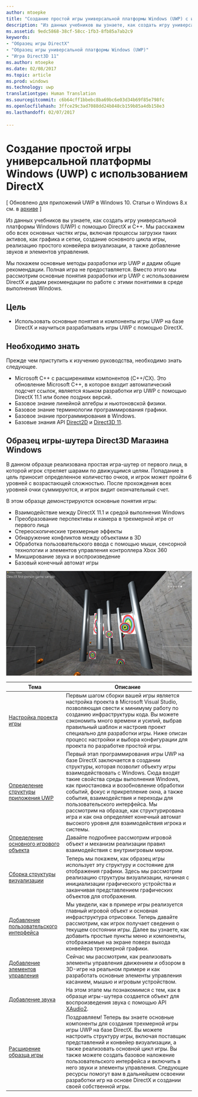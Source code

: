 ```yaml
---
author: mtoepke
title: "Создание простой игры универсальной платформы Windows (UWP) с использованием DirectX"
description: "Из данных учебников вы узнаете, как создать игру универсальной платформы Windows (UWP) с помощью DirectX и C++."
ms.assetid: 9edc5868-38cf-58cc-1fb3-8fb85a7ab2c9
keywords:
- "Образец игры DirectX"
- "Образец игры универсальной платформы Windows (UWP)"
- "Игра Direct3D 11"
ms.author: mtoepke
ms.date: 02/08/2017
ms.topic: article
ms.prod: windows
ms.technology: uwp
translationtype: Human Translation
ms.sourcegitcommit: c6b64cff1bbebc8ba69bc6e03d34b69f85e798fc
ms.openlocfilehash: 3ffce29c3ad7088dd24b848cb159b85a4db158e3
ms.lasthandoff: 02/07/2017

---
```


# <a name="create-a-simple-universal-windows-platform-uwp-game-with-directx"></a>Создание простой игры универсальной платформы Windows (UWP) с использованием DirectX


\[ Обновлено для приложений UWP в Windows 10. Статьи о Windows 8.x см. в [архиве](http://go.microsoft.com/fwlink/p/?linkid=619132) \]

Из данных учебников вы узнаете, как создать игру универсальной платформы Windows (UWP) с помощью DirectX и C++. Мы расскажем обо всех основных частях игры, включая процессы загрузки таких активов, как графика и сетки, создание основного цикла игры, реализацию простого конвейера визуализации, а также добавление звуков и элементов управления.

Мы покажем основные методы разработки игр UWP и дадим общие рекомендации. Полная игра не предоставляется. Вместо этого мы рассмотрим основные понятия разработки игр UWP с использованием DirectX и дадим рекомендации по работе с этими понятиями в среде выполнения Windows.

## <a name="objective"></a>Цель


-   Использовать основные понятия и компоненты игры UWP на базе DirectX и научиться разрабатывать игры UWP с помощью DirectX.

## <a name="what-you-need-to-know-before-starting"></a>Необходимо знать


Прежде чем приступить к изучению руководства, необходимо знать следующее.

-   Microsoft C++ с расширениями компонентов (C++/CX). Это обновление Microsoft C++, в которое входит автоматический подсчет ссылок, является языком разработки игр UWP с помощью DirectX 11.1 или более поздних версий.
-   Базовое знание линейной алгебры и ньютоновской физики.
-   Базовое знание терминологии программирования графики.
-   Базовое знание программирования в Windows.
-   Базовые знания API [Direct2D](https://msdn.microsoft.com/library/windows/apps/dd370990.aspx) и [Direct3D 11](https://msdn.microsoft.com/library/windows/desktop/hh404569).

##  <a name="the-windows-store-direct3d-shooting-game-sample"></a>Образец игры-шутера Direct3D Магазина Windows


В данном образце реализована простая игра-шутер от первого лица, в которой игрок стреляет шарами по движущимся целям. Попадание в цель приносит определенное количество очков, и игрок может пройти 6 уровней с возрастающей сложностью. После прохождения всех уровней очки суммируются, и игрок видит окончательный счет.

В этом образце демонстрируются основные понятия игры:

-   Взаимодействие между DirectX 11.1 и средой выполнения Windows
-   Преобразование перспективы и камера в трехмерной игре от первого лица
-   Стереоскопические трехмерные эффекты
-   Обнаружение конфликтов между объектами в 3D
-   Обработка пользовательского ввода с помощью мыши, сенсорной технологии и элементов управления контроллера Xbox 360
-   Микширование звука и воспроизведение
-   Базовый конечный автомат игры

![Образец игры в действии](images/simple3dgame-display.png)


| Тема | Описание |
|---------------------------------------------------------------------------------------------------|----------------------------------------------------------------------------------------------------------------------------------------------------------------------------------------------------------------------------------------------------------------------------------------------------------------------------------------------------------------------------------------------------------------------------------------------------------------|
| [Настройка проекта игры](tutorial--setting-up-the-games-infrastructure.md) | Первым шагом сборки вашей игры является настройка проекта в Microsoft Visual Studio, позволяющая свести к минимуму работу по созданию инфраструктуры кода. Вы можете сэкономить много времени и усилий, выбрав правильный шаблон и настроив проект специально для разработки игры. Ниже описан процесс настройки и выбора конфигурации для проекта по разработке простой игры. |
| [Определение структуры приложения UWP](tutorial--building-the-games-metro-style-app-framework.md) | Первый этап программирования игры UWP на базе DirectX заключается в создании структуры, которая позволит объекту игры взаимодействовать с Windows. Сюда входят такие свойства среды выполнения Windows, как приостановка и возобновление обработки событий, фокус и прикрепление окна, а также события, взаимодействия и переходы для пользовательского интерфейса. Мы рассмотрим на образце, как структурирована игра и как она определяет конечный автомат высокого уровня для взаимодействия игрока и системы. |
| [Определение основного игрового объекта](tutorial--defining-the-main-game-loop.md) | Давайте подробнее рассмотрим игровой объект и механизм реализации правил взаимодействия с внутриигровым миром. |
| [Сборка структуры визуализации](tutorial--assembling-the-rendering-pipeline.md) | Теперь мы покажем, как образец игры использует эту структуру и состояние для отображения графики. Здесь мы рассмотрим реализацию структуры визуализации, начиная с инициализации графического устройства и заканчивая представлением графических объектов для отображения. |
| [Добавление пользовательского интерфейса](tutorial--adding-a-user-interface.md) | Мы увидели, как в примере игры реализуется главный игровой объект и основная инфраструктура отрисовки. Теперь давайте рассмотрим, как игрок получает сведения о текущем состоянии игры. Далее вы узнаете, как добавить простые пункты меню и компоненты, отображаемые на экране поверх выхода конвейера трехмерной графики. |
| [Добавление элементов управления](tutorial--adding-controls.md) | Сейчас мы рассмотрим, как реализовать элементы управления движением и обзором в 3D-игре на реальном примере и как разработать основные элементы управления касанием, мышью и игровым устройством. |
| [Добавление звука](tutorial--adding-sound.md) | На этом этапе мы познакомимся с тем, как в образце игры-шутера создается объект для воспроизведения звука с помощью API [XAudio2](https://msdn.microsoft.com/library/windows/desktop/ee415813). |
| [Расширение образца игры](tutorial-resources.md) | Поздравляем! Теперь вы знаете основные компоненты для создания трехмерной игры игры UWP на базе DirectX. Вы можете настроить структуру игры, включая поставщик представлений и конвейер визуализации, а также реализовать основной цикл игры. Вы также можете создать базовое наложение пользовательского интерфейса и включить в него звуки и элементы управления. Следующие ресурсы помогут вам в дальнейшем освоении разработки игр на основе DirectX и создании своей собственной игры. |
 

 

 





